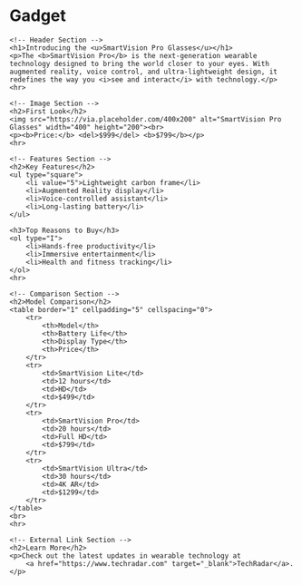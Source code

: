 # Gadget
<!DOCTYPE html>
<html>
<head>
    <title>Launch of SmartVision Pro Glasses</title>
</head>
<body>

    <!-- Header Section -->
    <h1>Introducing the <u>SmartVision Pro Glasses</u></h1>
    <p>The <b>SmartVision Pro</b> is the next-generation wearable technology designed to bring the world closer to your eyes. With augmented reality, voice control, and ultra-lightweight design, it redefines the way you <i>see and interact</i> with technology.</p>
    <hr>

    <!-- Image Section -->
    <h2>First Look</h2>
    <img src="https://via.placeholder.com/400x200" alt="SmartVision Pro Glasses" width="400" height="200"><br>
    <p><b>Price:</b> <del>$999</del> <b>$799</b></p>
    <hr>

    <!-- Features Section -->
    <h2>Key Features</h2>
    <ul type="square">
        <li value="5">Lightweight carbon frame</li>
        <li>Augmented Reality display</li>
        <li>Voice-controlled assistant</li>
        <li>Long-lasting battery</li>
    </ul>

    <h3>Top Reasons to Buy</h3>
    <ol type="I">
        <li>Hands-free productivity</li>
        <li>Immersive entertainment</li>
        <li>Health and fitness tracking</li>
    </ol>
    <hr>

    <!-- Comparison Section -->
    <h2>Model Comparison</h2>
    <table border="1" cellpadding="5" cellspacing="0">
        <tr>
            <th>Model</th>
            <th>Battery Life</th>
            <th>Display Type</th>
            <th>Price</th>
        </tr>
        <tr>
            <td>SmartVision Lite</td>
            <td>12 hours</td>
            <td>HD</td>
            <td>$499</td>
        </tr>
        <tr>
            <td>SmartVision Pro</td>
            <td>20 hours</td>
            <td>Full HD</td>
            <td>$799</td>
        </tr>
        <tr>
            <td>SmartVision Ultra</td>
            <td>30 hours</td>
            <td>4K AR</td>
            <td>$1299</td>
        </tr>
    </table>
    <br>
    <hr>

    <!-- External Link Section -->
    <h2>Learn More</h2>
    <p>Check out the latest updates in wearable technology at 
        <a href="https://www.techradar.com" target="_blank">TechRadar</a>.
    </p>

</body>
</html>